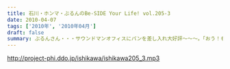 ```yaml
---
title: 石川・ホンマ・ぶるんのBe-SIDE Your Life! vol.205-3
date: 2010-04-07
tags: ['2010年', '2010年04月']
draft: false
summary: ぶるんさん・・・サウンドマンオフィスにパンを差し入れ大好評～～～。「おう！もってきな・・・」三田のクロワッサンに流れる昭和的な人情～NAMAE
---
```


http://project-phi.ddo.jp/ishikawa/ishikawa205_3.mp3
